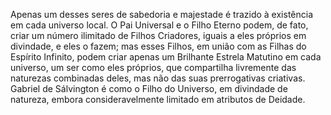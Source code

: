 ﻿Apenas um desses seres de sabedoria e majestade é trazido à existência em cada universo local. O Pai Universal e o Filho Eterno podem, de fato, criar um número ilimitado de Filhos Criadores, iguais a eles próprios em divindade, e eles o fazem; mas esses Filhos, em união com as Filhas do Espírito Infinito, podem criar apenas um Brilhante Estrela Matutino em cada universo, um ser como eles próprios, que compartilha livremente das naturezas combinadas deles, mas não das suas prerrogativas criativas. Gabriel de Sálvington é como o Filho do Universo, em divindade de natureza, embora consideravelmente limitado em atributos de Deidade.